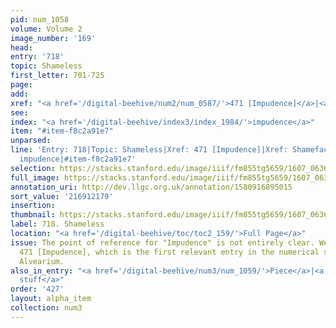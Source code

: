 ```yaml
---
pid: num_1058
volume: Volume 2
image_number: '169'
head:
entry: '718'
topic: Shameless
first_letter: 701-725
page:
add:
xref: "<a href='/digital-beehive/num2/num_0587/'>471 [Impudence]</a>|<a href='/digital-beehive/alpha4/alpha_0868/'>Shamefacedness</a>"
see:
index: "<a href='/digital-beehive/index3/index_1984/'>impudence</a>"
item: "#item-f8c2a91e7"
unparsed:
line: 'Entry: 718|Topic: Shameless|Xref: 471 [Impudence]|Xref: Shamefacedness|Index:
  impudence|#item-f8c2a91e7'
selection: https://stacks.stanford.edu/image/iiif/fm855tg5659/1607_0636/360,2179,2896,409/full/0/default.jpg
full_image: https://stacks.stanford.edu/image/iiif/fm855tg5659/1607_0636/full/full/0/default.jpg
annotation_uri: http://dev.llgc.org.uk/annotation/1580916895015
sort_value: '216912179'
insertion:
thumbnail: https://stacks.stanford.edu/image/iiif/fm855tg5659/1607_0636/360,2179,600,180/250,/0/default.jpg
label: 718. Shameless
location: "<a href='/digital-beehive/toc/toc2_159/'>Full Page</a>"
issue: The point of reference for "Impudence" is not entirely clear. We linked to
  471 [Impudence], which is the first relevant entry in the numerical section of the
  Alvearium.
also_in_entry: "<a href='/digital-beehive/num3/num_1059/'>Piece</a>|<a href='/digital-beehive/num3/num_1060/'>Household
  stuff</a>"
order: '427'
layout: alpha_item
collection: num3
---
```

